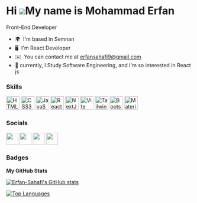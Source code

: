 # Hi ![](https://user-images.githubusercontent.com/18350557/176309783-0785949b-9127-417c-8b55-ab5a4333674e.gif)My name is Mohammad Erfan

Front-End Developer

* 🌍  I'm based in Semnan
* 🖥️  I'm React Developer
* ✉️  You can contact me at [erfansahafi9@gmail.com](mailto:erfansahafi9@gmail.com)
* 🚀  currently, I Study Software Engineering, and I'm so interested in React js

### Skills

<p align="left">
<a href="https://developer.mozilla.org/en-US/docs/Glossary/HTML5" target="_blank" rel="noreferrer"><img src="https://raw.githubusercontent.com/danielcranney/readme-generator/main/public/icons/skills/html5-colored.svg" width="36" height="36" alt="HTML5" /></a>
<a href="https://www.w3.org/TR/CSS/#css" target="_blank" rel="noreferrer"><img src="https://raw.githubusercontent.com/danielcranney/readme-generator/main/public/icons/skills/css3-colored.svg" width="36" height="36" alt="CSS3" /></a>
<a href="https://developer.mozilla.org/en-US/docs/Web/JavaScript" target="_blank" rel="noreferrer"><img src="https://raw.githubusercontent.com/danielcranney/readme-generator/main/public/icons/skills/javascript-colored.svg" width="36" height="36" alt="JavaScript" /></a>
<a href="https://reactjs.org/" target="_blank" rel="noreferrer"><img src="https://raw.githubusercontent.com/danielcranney/readme-generator/main/public/icons/skills/react-colored.svg" width="36" height="36" alt="React" /></a>
<!-- <a href="https://redux.js.org/" target="_blank" rel="noreferrer"><img src="https://raw.githubusercontent.com/danielcranney/readme-generator/main/public/icons/skills/redux-colored.svg" width="36" height="36" alt="Redux" /></a> -->
<!-- <a href="https://nodejs.org/en/" target="_blank" rel="noreferrer"><img src="https://raw.githubusercontent.com/danielcranney/readme-generator/main/public/icons/skills/nodejs-colored.svg" width="36" height="36" alt="NodeJS" /></a> -->
<a href="https://nextjs.org/docs" target="_blank" rel="noreferrer"><img src="https://raw.githubusercontent.com/danielcranney/readme-generator/main/public/icons/skills/nextjs-colored-dark.svg" width="36" height="36" alt="NextJs" /></a>
<!-- <a href="https://www.typescriptlang.org/" target="_blank" rel="noreferrer"><img src="https://raw.githubusercontent.com/danielcranney/readme-generator/main/public/icons/skills/typescript-colored.svg" width="36" height="36" alt="TypeScript" /></a> -->
<!-- <a href="https://expressjs.com/" target="_blank" rel="noreferrer"><img src="https://raw.githubusercontent.com/danielcranney/readme-generator/main/public/icons/skills/express-colored-dark.svg" width="36" height="36" alt="Express" /></a> -->
<a href="https://vitejs.dev/" target="_blank" rel="noreferrer"><img src="https://raw.githubusercontent.com/danielcranney/readme-generator/main/public/icons/skills/vite-colored.svg" width="36" height="36" alt="Vite" /></a>
<!-- <a href="https://sass-lang.com/" target="_blank" rel="noreferrer"><img src="https://raw.githubusercontent.com/danielcranney/readme-generator/main/public/icons/skills/sass-colored.svg" width="36" height="36" alt="Sass" /></a> -->
<a href="https://tailwindcss.com/" target="_blank" rel="noreferrer"><img src="https://raw.githubusercontent.com/danielcranney/readme-generator/main/public/icons/skills/tailwindcss-colored.svg" width="36" height="36" alt="TailwindCSS" /></a>
<a href="https://getbootstrap.com/" target="_blank" rel="noreferrer"><img src="https://raw.githubusercontent.com/danielcranney/readme-generator/main/public/icons/skills/bootstrap-colored.svg" width="36" height="36" alt="Bootstrap" /></a>
<a href="https://mui.com/" target="_blank" rel="noreferrer"><img src="https://raw.githubusercontent.com/danielcranney/readme-generator/main/public/icons/skills/materialui-colored.svg" width="36" height="36" alt="Material UI" /></a>
</p>

### Socials

<p align="left"> <a href="https://www.github.com/Erfan-Sahafi" target="_blank" rel="noreferrer"><img src="https://raw.githubusercontent.com/danielcranney/readme-generator/main/public/icons/socials/github-dark.svg" width="32" height="32" /></a> <a href="https://www.linkedin.com/in/erfan-sahafi" target="_blank" rel="noreferrer"><img src="https://raw.githubusercontent.com/danielcranney/readme-generator/main/public/icons/socials/linkedin.svg" width="32" height="32" /></a> <a href="https://instagram.com/erfan_sahafi?igshid=NTc4MTIwNjQ2YQ==" target="_blank" rel="noreferrer"><img src="https://raw.githubusercontent.com/danielcranney/readme-generator/main/public/icons/socials/instagram.svg" width="32" height="32" /></a>
<a href="#" target="_blank" rel="noreferrer">
<img src="[https://raw.githubusercontent.com/danielcranney/readme-generator/main/public/icons/socials/linkedin.svg](https://encrypted-tbn0.gstatic.com/images?q=tbn:ANd9GcQzhdfEt5I7OuELmXwFzUfd6LGxgqu7ySHS-Pa7L1B-USSfSpy5xhAe_YU66WD42zcZoCc&usqp=CAU)" width="32" height="32" />
</a>
</p>

### Badges

<b>My GitHub Stats</b>

<a href="http://www.github.com/Erfan-Sahafi"><img src="https://github-readme-stats.vercel.app/api?username=Erfan-Sahafi&show_icons=true&hide=&count_private=true&title_color=3382ed&text_color=ffffff&icon_color=6366f1&bg_color=181824&hide_border=true&show_icons=true" alt="Erfan-Sahafi's GitHub stats" /></a>

<a href="https://github.com/Erfan-Sahafi" align="left"><img src="https://github-readme-stats.vercel.app/api/top-langs/?username=Erfan-Sahafi&langs_count=10&title_color=3382ed&text_color=ffffff&icon_color=6366f1&bg_color=181824&hide_border=true&locale=en&custom_title=Top%20%Languages" alt="Top Languages" /></a>

<!-- <b>Top Repositories</b> -->

<!-- <div width="100%" align="center"><a href="https://github.com/Erfan-Sahafi/aparatchi" align="left"><img align="left" width="45%" src="https://github-readme-stats.vercel.app/api/pin/?username=javadshoja&repo=aparatchi&title_color=3382ed&text_color=ffffff&icon_color=6366f1&bg_color=181824&hide_border=true&locale=en" /></a><a href="https://github.com/javadshoja/UFO-chat" align="right"><img align="right" width="45%" src="https://github-readme-stats.vercel.app/api/pin/?username=javadshoja&repo=UFO-chat&title_color=3382ed&text_color=ffffff&icon_color=6366f1&bg_color=181824&hide_border=true&locale=en" /></a></div><br /><br /><br /><br /><br /><br /><br />

<div width="100%" align="center"><a href="https://github.com/javadshoja/NasirKhusraw" align="left"><img align="left" width="45%" src="https://github-readme-stats.vercel.app/api/pin/?username=javadshoja&repo=NasirKhusraw&title_color=3382ed&text_color=ffffff&icon_color=6366f1&bg_color=181824&hide_border=true&locale=en" /></a></div> -->
